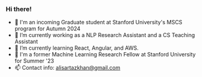 ### Hi there! 
- 🌱 I'm an incoming Graduate student at Stanford University's MSCS program for Autumn 2024
- 🔭 I’m currently working as a NLP Research Assistant and a CS Teaching Assistant
- 🌱 I’m currently learning React, Angular, and AWS.
- 👯 I'm a former Machine Learning Research Fellow at Stanford University for Summer '23
- 📫 Contact info: alisartazkhan@gmail.com
<!--
**alisartazkhan/alisartazkhan** is a ✨ _special_ ✨ repository because its `README.md` (this file) appears on your GitHub profile.

Here are some ideas to get you started:

- 🔭 I’m currently working on ...
- 🌱 I’m currently learning ...
- 👯 I’m looking to collaborate on ...
- 🤔 I’m looking for help with ...
- 💬 Ask me about ...
- 📫 How to reach me: ...
- 😄 Pronouns: ...
- ⚡ Fun fact: ...
-->
